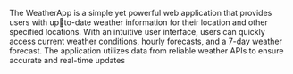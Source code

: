  The WeatherApp is a simple yet powerful web application that provides users with upto-date weather information for their location and other specified locations. With an 
intuitive user interface, users can quickly access current weather conditions, hourly 
forecasts, and a 7-day weather forecast. The application utilizes data from reliable 
weather APIs to ensure accurate and real-time updates
